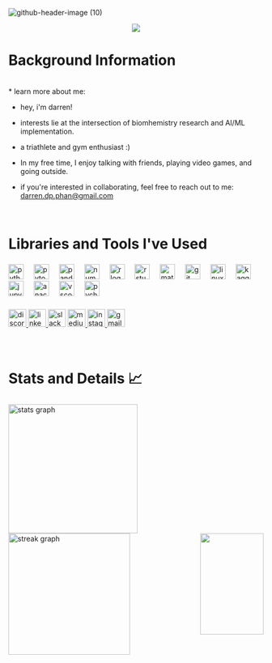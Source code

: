 ![github-header-image (10)](https://github.com/user-attachments/assets/2dae26f7-dbff-406e-a0d2-f805bdd4a975)
<div align="center">
  <img src="https://visitor-badge.laobi.icu/badge?page_id=drrwin-codes.drrwin-codes&right_color=darkblue&left_text=visitors"  />
</div>

<h1 align="left">Background Information</h1>
<br>
* learn more about me:

* hey, i'm darren!
  
* interests lie at the intersection of biomhemistry research and AI/ML implementation. 
* a triathlete and gym enthusiast :)
* In my free time, I enjoy talking with friends, playing video games, and going outside.

* if you're interested in collaborating, feel free to reach out to me: darren.dp.phan@gmail.com
<br>

<h1 align="left">Libraries and Tools I've Used</h1>

###

<div align="left">
  <img src="https://cdn.jsdelivr.net/gh/devicons/devicon/icons/python/python-original.svg" height="30" alt="python logo"  />
  <img width="12" />
  <img src="https://cdn.jsdelivr.net/gh/devicons/devicon/icons/pytorch/pytorch-original.svg" height="30" alt="pytorch logo"  />
  <img width="12" />
  <img src="https://cdn.jsdelivr.net/gh/devicons/devicon/icons/pandas/pandas-original.svg" height="30" alt="pandas logo"  />
  <img width="12" />
  <img src="https://cdn.jsdelivr.net/gh/devicons/devicon/icons/numpy/numpy-original.svg" height="30" alt="numpy logo"  />
  <img width="12" />
  <img src="https://cdn.jsdelivr.net/gh/devicons/devicon/icons/r/r-original.svg" height="30" alt="r logo"  />
  <img width="12" />
  <img src="https://cdn.jsdelivr.net/gh/devicons/devicon/icons/rstudio/rstudio-original.svg" height="30" alt="rstudio logo"  />
  <img width="12" />
  <img src="https://cdn.jsdelivr.net/gh/devicons/devicon/icons/matlab/matlab-original.svg" height="30" alt="matlab logo"  />
  <img width="12" />
  <img src="https://cdn.simpleicons.org/git/F05032" height="30" alt="git logo"  />
  <img width="12" />
  <img src="https://skillicons.dev/icons?i=linux" height="30" alt="linux logo"  />
  <img width="12" />
  <img src="https://cdn.jsdelivr.net/gh/devicons/devicon/icons/kaggle/kaggle-original.svg" height="30" alt="kaggle logo"  />
  <img width="12" />
  <img src="https://cdn.jsdelivr.net/gh/devicons/devicon/icons/jupyter/jupyter-original.svg" height="30" alt="jupyter logo"  />
  <img width="12" />
  <img src="https://cdn.jsdelivr.net/gh/devicons/devicon/icons/anaconda/anaconda-original.svg" height="30" alt="anaconda logo"  />
  <img width="12" />
  <img src="https://cdn.jsdelivr.net/gh/devicons/devicon/icons/vscode/vscode-original.svg" height="30" alt="vscode logo"  />
  <img width="12" />
  <img src="https://cdn.jsdelivr.net/gh/devicons/devicon/icons/pycharm/pycharm-original.svg" height="30" alt="pycharm logo"  />
</div>

###

<div align="left">
  <a href="@drrwin" target="blank">
    <img src="https://img.shields.io/static/v1?message=Discord&logo=discord&label=&color=7289DA&logoColor=white&labelColor=&style=for-the-badge" height="35" alt="discord logo"  />
  </a>
  <a href="www.linkedin.com/in/darren-p-0674682b1" target="blank">
    <img src="https://img.shields.io/static/v1?message=LinkedIn&logo=linkedin&label=&color=0077B5&logoColor=white&labelColor=&style=for-the-badge" height="35" alt="linkedin logo"  />
  </a>
  <img src="https://img.shields.io/static/v1?message=Slack&logo=slack&label=&color=4A154B&logoColor=white&labelColor=&style=for-the-badge" height="35" alt="slack logo"  />
  <a href="https://medium.com/@darren.dp.phan" target="blank">
    <img src="https://img.shields.io/static/v1?message=Medium&logo=medium&label=&color=black&logoColor=white&labelColor=black&style=for-the-badge" height="35" alt="medium logo"  />
  </a>
  <a href="@drrwin_p" target="blank">
    <img src="https://img.shields.io/static/v1?message=Instagram&logo=instagram&label=&color=E4405F&logoColor=white&labelColor=&style=for-the-badge" height="35" alt="instagram logo"  />
  </a>
  <a href="darren.dp.phan@gmail.com" target="blank">
    <img src="https://img.shields.io/static/v1?message=Gmail&logo=gmail&label=&color=D14836&logoColor=white&labelColor=&style=for-the-badge" height="35" alt="gmail logo"  />
  </a>
</div>

###

<div align="center">
</div>
<br>

<h1 align="left">Stats and Details 📈</h1>

###

<div align="left">
  <img src="https://github-readme-stats.vercel.app/api?username=drrwin-codes&hide_title=false&hide_rank=false&show_icons=true&include_all_commits=true&count_private=true&disable_animations=false&theme=midnight-purple&locale=en&hide_border=True&order=1" height="255" alt="stats graph"  />
<div align="left">
  <img src="https://streak-stats.demolab.com?user=drrwin-codes&locale=en&mode=daily&theme=midnight-purple&hide_border=true&border_radius=5&order=3" height="240" alt="streak graph"  />
  <img align="right" height="200" width="125" src="https://cdn.shopify.com/s/files/1/2075/2531/t/56/assets/bouncingarrows-1674136865893.gif?v=1674136867"  />
</div>

###




